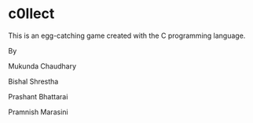 # c0llect

This is an egg-catching game created with the C programming language.

By

Mukunda Chaudhary

Bishal Shrestha

Prashant Bhattarai

Pramnish Marasini
